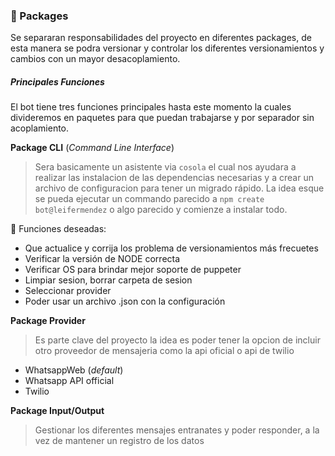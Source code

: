 ### 🚀 Packages

Se separaran responsabilidades del proyecto en diferentes packages, de esta manera se podra versionar y controlar los diferentes versionamientos y cambios con un mayor desacoplamiento.

##### Principales Funciones
 El bot tiene tres funciones principales hasta este momento la cuales divideremos en paquetes para que puedan trabajarse y por separador sin acoplamiento.

__Package CLI__  (*Command Line Interface*)
> Sera basicamente un asistente via `cosola` el cual nos ayudara a realizar las instalacion de las dependencias necesarias y a crear un archivo de configuracion para tener un migrado rápido.
> La idea esque se pueda ejecutar un commando parecido a `npm create bot@leifermendez` o algo parecido y comienze a instalar todo. 

🤞 Funciones deseadas:

- Que actualice y corrija los problema de versionamientos más frecuetes
-  Verificar la versión de NODE correcta
- Verificar OS para brindar mejor soporte de puppeter
-  Limpiar sesion, borrar carpeta de sesion
- Seleccionar provider
- Poder usar un archivo .json con la configuración 


__Package Provider__
> Es parte clave del proyecto la idea es poder tener la opcion de incluir otro proveedor de mensajeria como la api oficial o api de twilio

- WhatsappWeb (*default*)
- Whatsapp API official
- Twilio

__Package Input/Output__
> Gestionar los diferentes mensajes entranates y poder responder, a la vez de mantener un registro de los datos